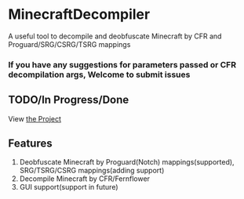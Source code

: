 # MinecraftDecompiler
A useful tool to decompile and deobfuscate Minecraft by CFR and Proguard/SRG/CSRG/TSRG mappings
### If you have any suggestions for parameters passed or CFR decompilation args, Welcome to submit issues
## TODO/In Progress/Done
View [the Project](https://github.com/MaxPixelStudios/MinecraftDecompiler/projects/1)
## Features
1. Deobfuscate Minecraft by Proguard(Notch) mappings(supported), SRG/TSRG/CSRG mappings(adding support)
2. Decompile Minecraft by CFR/Fernflower
3. GUI support(support in future)
